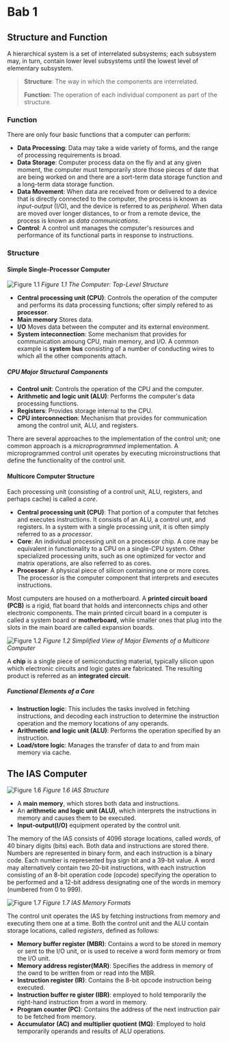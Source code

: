 # Bab 1

## Structure and Function

A hierarchical system is a set of interrelated subsystems; each subsystem may, in turn, contain lower level subsystems until the lowest level of elementary subsystem.

> **Structure**: The way in which the components are interrelated.
>
> **Function**: The operation of each individual component as part of the structure.

### Function

There are only four basic functions that a computer can perform:

- **Data Processing**: Data may take a wide variety of forms, and the range of processing requirements is broad.
- **Data Storage**: Computer process data on the fly and at any given moment, the computer must temporarily store those pieces of date that are being worked on and there are a sort-term data storage function and a long-term data storage function.
- **Data Movement**: When data are received from or delivered to a device that is directly connected to the computer, the process is known as *input-output* (I/O), and the device is referred to as *peripheral*. When data are moved over longer distances, to or from a remote device, the process is known as *data communications*.
- **Control**: A control unit manages the computer's resources and performance of its functional parts in response to instructions.

### Structure

#### Simple Single-Processor Computer

![Figure 1.1](https://github.com/SyafaHadyan/learn/blob/main/src/Note/Arsitektur%20dan%20Organisasi%20Komputer/Pictures/Bab%201/Figure1.1.png)
*Figure 1.1 The Computer: Top-Level Structure*

- **Central processing unit (CPU)**: Controls the operation of the computer and performs its data processing functions; ofter simply refered to as **processor**.
- **Main memory** Stores data.
- **I/O** Moves data between the computer and its external environment.
- **System inteconnection**: Some mechanism that provides for communication amoung CPU, main memory, and I/O. A common example is **system bus** consisting of a number of conducting wires to which all the other components attach.

##### CPU Major Structural Components

- **Control unit**: Controls the operation of the CPU and the computer.
- **Arithmetic and logic unit (ALU)**: Performs the computer's data processing functions.
- **Registers**: Provides storage internal to the CPU.
- **CPU interconnection**: Mechanism that provides for communication among the control unit, ALU, and registers.

There are several approaches to the implementation of the control unit; one common approach is a *microprogrammed* implementation. A microprogrammed control unit operates by executing microinstructions that define the functionality of the control unit.

#### Multicore Computer Structure

Each processing unit (consisting of a control unit, ALU, registers, and perhaps cache) is called a *core*.

- **Central processing unit (CPU)**: That portion of a computer that fetches and executes instructions. It consists of an ALU, a control unit, and registers. In a system with a single processing unit, it is often simply referred to as a *processor*.
- **Core**: An individual processing unit on a processor chip. A core may be equivalent in functionality to a CPU on a single-CPU system. Other specialized processing units, such as one optimized for vector and matrix operations, are also referred to as cores.
- **Processor**: A physical piece of silicon containing one or more cores. The processor is the computer component that interprets and executes instructions.

Most cumputers are housed on a motherboard. A **printed circuit board (PCB)** is a rigid, flat board that holds and interconnects chips and other electronic components. The main printed circuit board in a computer is called a system board or **motherboard**, while smaller ones that plug into the slots in the main board are called expansion boards.

![Figure 1.2](https://github.com/SyafaHadyan/learn/blob/main/src/Note/Arsitektur%20dan%20Organisasi%20Komputer/Pictures/Bab%201/Figure1.2.png)
*Figure 1.2 Simplified View of Major Elements of a Multicore Computer*

A **chip** is a single piece of semiconducting material, typically silicon upon which electronic circuits and logic gates are fabricated. The resulting product is referred as an **integrated circuit**.

##### Functional Elements of a Core

- **Instruction logic**: This includes the tasks involved in fetching instructions, and decoding each instruction to determine the instruction operation and the memory locations of any operands.
- **Arithmetic and logic unit (ALU)**: Performs the operation specified by an instruction.
- **Load/store logic**: Manages the transfer of data to and from main memory via cache.

## The IAS Computer

![Figure 1.6](https://github.com/SyafaHadyan/learn/blob/main/src/Note/Arsitektur%20dan%20Organisasi%20Komputer/Pictures/Bab%201/Figure1.6.png)
*Figure 1.6 IAS Structure*

- A **main memory**, which stores both data and instructions.
- An **arithmetic and logic unit (ALU)**, which interprets the instructions in memory and causes them to be executed.
- **Input-output(I/O)** equipment operated by the control unit.

The memory of the IAS consists of 4096 storage locations, called *words*, of 40 binary digits (bits) each. Both data and instructions are stored there. Numbers are represented in binary form, and each instruction is a binary code. Each number is represented bya sign bit and a 39-bit value. A word may alternatively contain two 20-bit instructions, with each instruction consisting of an 8-bit operation code (opcode) specifying the operation to be performed and a 12-bit address designating one of the words in memory (numbered from 0 to 999).

![Figure 1.7](https://github.com/SyafaHadyan/learn/blob/main/src/Note/Arsitektur%20dan%20Organisasi%20Komputer/Pictures/Bab%201/Figure1.7.png)
*Figure 1.7 IAS Memory Formats*

The control unit operates the IAS by fetching instructions from memory and executing them one at a time. Both the control unit and the ALU contain storage locations, called *registers*, defined as follows:

- **Memory buffer register (MBR)**: Contains a word to be stored in memory or sent to the I/O unit, or is used to receive a word form memory or from the I/O unit.
- **Memory address register(MAR)**: Specifies the address in memory of the owrd to be written from or read into the MBR.
- **Instruction register (IR)**: Contains the 8-bit opcode instruction being executed.
- **Instruction buffer re   gister (IBR)**: employed to hold temporarily the right-hand instruction from a word in memory.
- **Program counter (PC)**: Contains the address of the next instruction pair to be fetched from memory.
- **Accumulator (AC) and multiplier quotient (MQ)**: Employed to hold temporarily operands and results of ALU operations.
